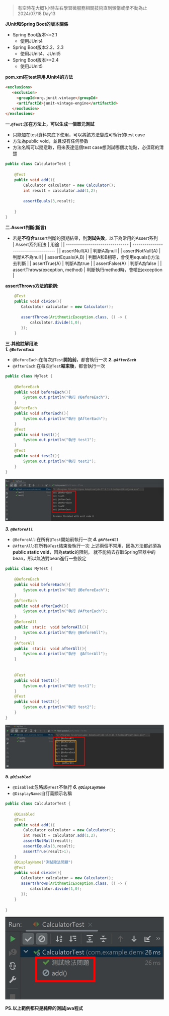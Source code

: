 >有空時花大概1小時左右學習微服務相關技術直到懶惰或學不動為止 2024/07/18 Day13

**JUnit和Spring Boot的版本關係**  
- Spring Boot版本<=2.1
  - 使用JUnit4
- Spring Boot版本2.2、2.3
  - 使用JUnit4、JUnit5
- Spring Boot版本>=2.4
  - 使用JUnit5

**pom.xml在test禁用JUnit4的方法**
```html
<exclusions>
   <exclusion>
     <groupId>org.junit.vintage</groupId>
     <artifactId>junit-vintage-engine</artifactId>
   </exclusion>
</exclusions>
```

**一.`@Test`:加在方法上，可以生成一個單元測試**  
- 只能加在test資料夾底下使用，可以將該方法變成可執行的test case
- 方法為public void，並且沒有任何參數
- 方法名稱可以隨意取，用來表達這個test case想測試哪個功能點，必須寫的清楚
```java
public class CalculatorTest {

    @Test
    public void add(){
        Calculator calculator = new Calculator();
        int result = calculator.add(1,2);

        assertEquals(3,result);

    }
}
```
**二.Assert判斷(斷言)**  
- 若是**不符合**assert判斷的預期結果，則**測試失敗**，以下為常用的Assert系列  
| Assert系列用法                   | 用途                                 |
| ------------------------------- | ------------------------------------ |
| assertNull(A)                   | 判斷A為null                          |
| assertNotNull(A)                | 判斷A不為null                        |
| assertEquals(A,B)               | 判斷A和B相等，會使用equals()方法去判斷 |
| assertTrue(A)                   | 判斷A為true                          |
| assertFalse(A)                  | 判斷A為false                         |
| assertThrows(exception, method) | 判斷執行method時，會噴出exception     |

**assertThrows方法的範例:**  
```java
    @Test
    public void divide(){
       Calculator calculator = new Calculator();

       assertThrows(ArithmeticException.class, () -> {
           calculator.divide(1,0);
       });
    }
```
**三.其他註解用法**  
***1. `@BeforeEach`***  
- `@BeforeEach`:在每次`@Test`**開始前**，都會執行一次
***2. `@AfterEach`***  
- `@AfterEach`:在每次`@Test`**結束後**，都會執行一次
```java
public class MyTest {

    @BeforeEach
    public void beforeEach(){
        System.out.println("執行 @BeforeEach");
    }
    @AfterEach
    public void afterEach(){
        System.out.println("執行 @AfterEach");
    }
    @Test
    public void test1(){
        System.out.println("執行 test1");
    }
    @Test
    public void test2(){
        System.out.println("執行 test2");
    }
}
```
![](https://github.com/daaaaayuu/yuu-notes/blob/main/image/BeforeEach%2BAfterEach.jpg)  

***3. `@BeforeAll`***  
- `@BeforeAll`:在所有`@Test`開始前執行一次
***4. `@AfterAll`***  
- `@AfterAll`:在所有`@Test`結束後執行一次
上述兩個不常用，因為方法都必須為**public static void**，因為**static**的限制，
就不能夠去存取Spring容器中的bean，所以無法對bean進行一些設定
```java
public class MyTest {

    @BeforeEach
    public void beforeEach(){
        System.out.println("執行 @BeforeEach");
    }
    @AfterEach
    public void afterEach(){
        System.out.println("執行 @AfterEach");
    }
    @BeforeAll
    public  static  void beforeAll(){
        System.out.println("執行 @BeforeAll");
    }
    @AfterAll
    public  static  void afterAll(){
        System.out.println("執行  @AfterAll");
    }


    @Test
    public void test1(){
        System.out.println("執行 test1");
    }
    @Test
    public void test2(){
        System.out.println("執行 test2");
    }
}
```
![](https://github.com/daaaaayuu/yuu-notes/blob/main/image/BeforeAll%2BAfterAll.jpg)  

***5. `@Disabled`***  
- `@Disabled`:忽略該`@Test`不執行
***6. `@DisplayName`***  
- `@DisplayName`:自訂義顯示名稱
```java
public class CalculatorTest {

    @Disabled
    @Test
    public void add(){
        Calculator calculator = new Calculator();
        int result = calculator.add(1,2);
        assertNotNull(result);
        assertEquals(3,result);
        assertTrue(result>1);
    }
    @DisplayName("測試除法問題")
    @Test
    public void divide(){
       Calculator calculator = new Calculator();
       assertThrows(ArithmeticException.class, () -> {
           calculator.divide(1,0);
       });
    }
    
}
```
![](https://github.com/daaaaayuu/yuu-notes/blob/main/image/Disabled%2BDisplayName.jpg)  

**PS.以上範例都只是純粹的測試java程式**


